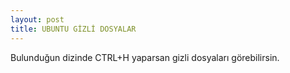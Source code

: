 ```yaml
---
layout: post
title: UBUNTU GİZLİ DOSYALAR
---
```


   Bulunduğun dizinde CTRL+H yaparsan gizli dosyaları görebilirsin. 
